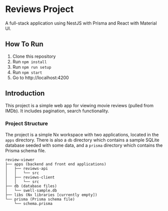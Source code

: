 # Reviews Project

A full-stack application using NestJS with Prisma and React with Material UI.

## How To Run

1. Clone this repository
2. Run `npm install`
3. Run `npm run setup`
4. Run `npm start`
5. Go to http://localhost:4200

## Introduction

This project is a simple web app for viewing movie reviews (pulled from IMDb). It includes pagination, search functionality.

### Project Structure

The project is a simple Nx workspace with two applications, located in the `apps` directory.
There is also a `db` directory which contains a sample SQLite database seeded with some data,
and a `prisma` directory which contains the Prisma schema file.

```
review-viewer
├── apps (backend and front end applications)
│   ├── reviews-api
│   │   └── src
│   ├── reviews-client
│   │   └── src
├── db (database files)
│   └── swell-sample.db
├── libs (Nx libraries [currently empty])
└── prisma (Prisma schema file)
    └── schema.prisma
```
